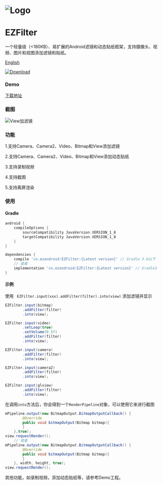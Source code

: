 # ![Logo](https://raw.githubusercontent.com/uestccokey/EZFilter/develop/logo.png)
# EZFilter

一个轻量级（<180KB）、易扩展的Android滤镜和动态贴纸框架，支持摄像头、视频、图片和视图添加滤镜和贴纸。

[English](README.md)

[ ![Download](https://api.bintray.com/packages/uestccokey/maven/EZFilter/images/download.svg) ](https://bintray.com/uestccokey/maven/EZFilter/_latestVersion)

### Demo

[下载地址](https://raw.githubusercontent.com/uestccokey/EZFilter/develop/demo.apk)

### 截图

![View加滤镜](https://raw.githubusercontent.com/uestccokey/EZFilter/develop/view-filter.gif)

### 功能

1.支持Camera、Camera2、Video、Bitmap和View添加滤镜

2.支持Camera、Camera2、Video、Bitmap和View添加动态贴纸

3.支持录制视频

4.支持截图

5.支持离屏渲染

### 使用

#### Gradle

``` gradle
android {
    compileOptions {
        sourceCompatibility JavaVersion.VERSION_1_8
        targetCompatibility JavaVersion.VERSION_1_8
    }
}

dependencies {
    compile 'cn.ezandroid:EZFilter:{Latest version}' // Gradle 3.0以下
    // 或者
    implementation 'cn.ezandroid:EZFilter:{Latest version}' // Gradle3.0及以上
}
```

#### 示例

使用 ` EZFilter.input(xxx).addFilter(filter).into(view)` 添加滤镜并显示

``` java
EZFilter.input(bitmap)
        .addFilter(filter)
        .into(view);
```

``` java
EZFilter.input(video)
        .setLoop(true)
        .setVolume(0.5f)
        .addFilter(filter)
        .into(view);
```

``` java
EZFilter.input(camera)
        .addFilter(filter)
        .into(view);
```

``` java
EZFilter.input(camera2)
        .addFilter(filter)
        .into(view);
```

``` java
EZFilter.input(glview)
        .addFilter(filter)
        .into(view);
```

在调用`into`方法后，你会得到一个`RenderPipeline`对象，可以使用它来进行截图

``` java
mPipeline.output(new BitmapOutput.BitmapOutputCallback() {
        @Override
        public void bitmapOutput(Bitmap bitmap){
        }
    },true);
view.requestRender();
    // 或者
mPipeline.output(new BitmapOutput.BitmapOutputCallback() {
        @Override
        public void bitmapOutput(Bitmap bitmap){
        }
    }, width, height, true);
view.requestRender();
```
其他功能，如录制视频，添加动态贴纸等，请参考Demo工程。


